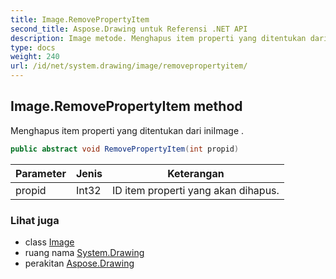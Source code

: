 ```yaml
---
title: Image.RemovePropertyItem
second_title: Aspose.Drawing untuk Referensi .NET API
description: Image metode. Menghapus item properti yang ditentukan dari iniImage .
type: docs
weight: 240
url: /id/net/system.drawing/image/removepropertyitem/
---
```

## Image.RemovePropertyItem method

Menghapus item properti yang ditentukan dari iniImage .

```csharp
public abstract void RemovePropertyItem(int propid)
```

| Parameter | Jenis | Keterangan |
| --- | --- | --- |
| propid | Int32 | ID item properti yang akan dihapus. |

### Lihat juga

* class [Image](../)
* ruang nama [System.Drawing](../../image/)
* perakitan [Aspose.Drawing](../../../)


